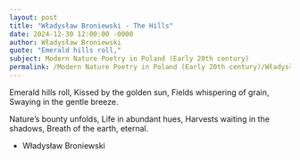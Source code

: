 ```yaml
---
layout: post
title: "Władysław Broniewski - The Hills"
date: 2024-12-30 12:00:00 -0000
author: Władysław Broniewski
quote: "Emerald hills roll,"
subject: Modern Nature Poetry in Poland (Early 20th century)
permalink: /Modern Nature Poetry in Poland (Early 20th century)/Władysław Broniewski/Władysław Broniewski - The Hills
---
```


Emerald hills roll,
Kissed by the golden sun,
Fields whispering of grain,
Swaying in the gentle breeze.

Nature’s bounty unfolds,
Life in abundant hues,
Harvests waiting in the shadows,
Breath of the earth, eternal.

- Władysław Broniewski
